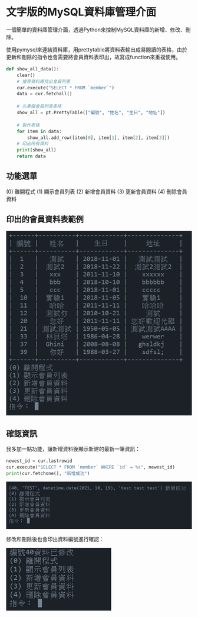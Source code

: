 # 文字版的MySQL資料庫管理介面

一個簡單的資料庫管理介面，透過Python來控制MySQL資料庫的新增、修改、刪除。

使用pymysql來連結資料庫，用prettytable將資料表輸出成易閱讀的表格，由於更新和刪除的指令也會需要將會員資料表印出，故寫成function來重複使用。
```python
def show_all_data():
    clear()
    # 搜尋資料庫找出會員列表
    cur.execute("SELECT * FROM `member`")
    data = cur.fetchall()

    # 先準備會員列表表格
    show_all = pt.PrettyTable(["編號", "姓名", "生日", "地址"])

    # 製作表格
    for item in data:
        show_all.add_row([item[0], item[1], item[2], item[3]])
    # 印出所有資料
    print(show_all)
    return data
```


## 功能選單

(0) 離開程式
(1) 顯示會員列表
(2) 新增會員資料
(3) 更新會員資料
(4) 刪除會員資料

## 印出的會員資料表範例

![screenshot image](/screenshot.PNG)


## 確認資訊

我多加一點功能，讓新增資料後顯示新建的最新一筆資訊：
```python
newest_id = cur.lastrowid
cur.execute("SELECT * FROM `member` WHERE `id` = %s", newest_id)
print(cur.fetchone(), "新增成功")
```

![image](/new_inserted.PNG)


修改和刪除後也會印出資料編號進行確認：

![modified](/modified.PNG)

